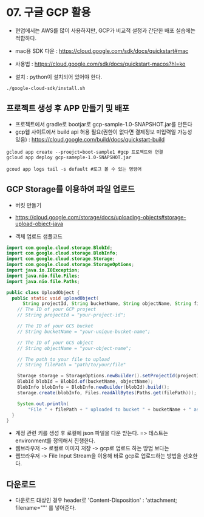 # 07. 구글 GCP 활용

- 현업에서는 AWS를 많이 사용하지만, GCP가 비교적 설정과 간단한 배포 실습에는 적합하다.
- mac용 SDK 다운 : https://cloud.google.com/sdk/docs/quickstart#mac
- 사용법 : https://cloud.google.com/sdk/docs/quickstart-macos?hl=ko

- 설치 : python이 설치되어 있어야 한다.

```
./google-cloud-sdk/install.sh
```

## 프로젝트 생성 후 APP 만들기 및 배포

- 프로젝트에서 gradle로 bootjar로 gcp-sample-1.0-SNAPSHOT.jar를 만든다
- gcp웹 사이트에서 build api 허용 필요(권한이 없다면 결제정보 미입력일 가능성 있음) : https://cloud.google.com/build/docs/quickstart-build

```
gcloud app create --proejct=boot-sample1 #gcp 프로젝트와 연결
gcloud app deploy gcp-sameple-1.0-SNAPSHOT.jar

gcoud app logs tail -s default #로그 볼 수 있는 명령어
```

## GCP Storage를 이용하여 파일 업로드

- 버킷 만들기
- https://cloud.google.com/storage/docs/uploading-objects#storage-upload-object-java

- 객체 업로드 샘플코드

```java
import com.google.cloud.storage.BlobId;
import com.google.cloud.storage.BlobInfo;
import com.google.cloud.storage.Storage;
import com.google.cloud.storage.StorageOptions;
import java.io.IOException;
import java.nio.file.Files;
import java.nio.file.Paths;

public class UploadObject {
  public static void uploadObject(
      String projectId, String bucketName, String objectName, String filePath) throws IOException {
    // The ID of your GCP project
    // String projectId = "your-project-id";

    // The ID of your GCS bucket
    // String bucketName = "your-unique-bucket-name";

    // The ID of your GCS object
    // String objectName = "your-object-name";

    // The path to your file to upload
    // String filePath = "path/to/your/file"

    Storage storage = StorageOptions.newBuilder().setProjectId(projectId).build().getService();
    BlobId blobId = BlobId.of(bucketName, objectName);
    BlobInfo blobInfo = BlobInfo.newBuilder(blobId).build();
    storage.create(blobInfo, Files.readAllBytes(Paths.get(filePath)));

    System.out.println(
        "File " + filePath + " uploaded to bucket " + bucketName + " as " + objectName);
  }
}
```

- 계정 관련 키를 생성 후 로컬에 json 파일을 다운 받는다. => 테스트는 environment를 정의해서 진행한다.
- 웹브라우저 -> 로컬로 이미지 저장 -> gcp로 업로드 하는 방법 보다는
- 웹브라우저 -> File Input Stream을 이용해 바로 gcp로 업로드하는 방법을 선호한다.

## 다운로드

- 다운로드 대상인 경우 header로 'Content-Disposition' : 'attachment; filename=""' 를 넣어준다.

